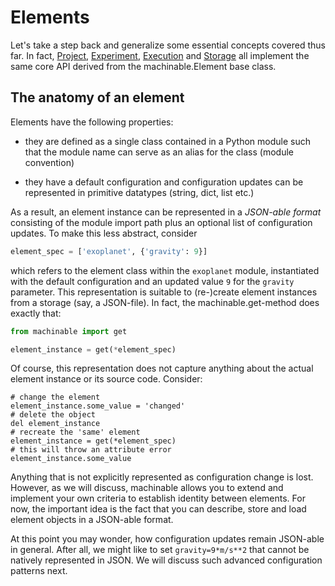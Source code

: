 # Elements

Let's take a step back and generalize some essential concepts covered thus far. In fact, [Project](../essentials/project-structure.md), [Experiment](../essentials/implementing-experiments.md), [Execution](../essentials/executing-experiments.md) and [Storage](../essentials/storage-and-retrieval.md) all implement the same core API derived from the <Pydoc>machinable.Element</Pydoc> base class.

## The anatomy of an element

Elements have the following properties:

- they are defined as a single class contained in a Python module such that the module name can serve as an alias for the class (module convention)

- they have a default configuration and configuration updates can be represented in primitive datatypes (string, dict, list etc.)

As a result, an element instance can be represented in a *JSON-able format* consisting of the module import path plus an optional list of configuration updates.
To make this less abstract, consider 
```python
element_spec = ['exoplanet', {'gravity': 9}]
```
which refers to the element class within the `exoplanet` module, instantiated with the default configuration and an updated value `9` for the `gravity` parameter. This representation is suitable to (re-)create element instances from a storage (say, a JSON-file). In fact, the <Pydoc>machinable.get</Pydoc>-method does exactly that:
```python
from machinable import get

element_instance = get(*element_spec)
```

Of course, this representation does not capture anything about the actual element instance or its source code. Consider:

```
# change the element
element_instance.some_value = 'changed'
# delete the object
del element_instance
# recreate the 'same' element
element_instance = get(*element_spec)
# this will throw an attribute error
element_instance.some_value
```

Anything that is not explicitly represented as configuration change is lost. However, as we will discuss, machinable allows you to extend and implement your own criteria to establish identity between elements. For now, the important idea is the fact that you can describe, store and load element objects in a JSON-able format.

At this point you may wonder, how configuration updates remain JSON-able in general. After all, we might like to set `gravity=9*m/s**2` that cannot be natively represented in JSON. We will discuss such advanced configuration patterns next.